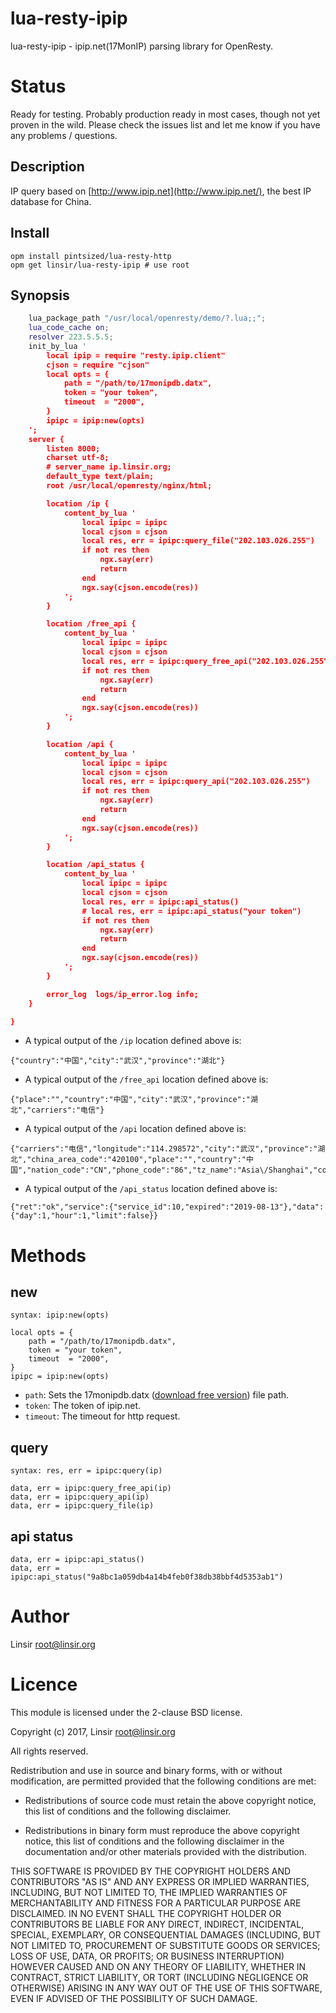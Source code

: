 # lua-resty-ipip

lua-resty-ipip - ipip.net(17MonIP) parsing library for OpenResty.

# Status

Ready for testing. Probably production ready in most cases, though not yet proven in the wild. Please check the issues list and let me know if you have any problems / questions.

## Description

IP query based on [http://www.ipip.net](http://www.ipip.net/), the best IP database for China.

## Install
    opm install pintsized/lua-resty-http
    opm get linsir/lua-resty-ipip # use root

## Synopsis

````lua
    lua_package_path "/usr/local/openresty/demo/?.lua;;";
    lua_code_cache on;
    resolver 223.5.5.5;
    init_by_lua '
        local ipip = require "resty.ipip.client"
        cjson = require "cjson"
        local opts = {
            path = "/path/to/17monipdb.datx",
            token = "your token",
            timeout  = "2000",
        }
        ipipc = ipip:new(opts)
    ';
    server {
        listen 8000;
        charset utf-8;
        # server_name ip.linsir.org;
        default_type text/plain;
        root /usr/local/openresty/nginx/html;

        location /ip {
            content_by_lua '
                local ipipc = ipipc
                local cjson = cjson
                local res, err = ipipc:query_file("202.103.026.255")
                if not res then
                    ngx.say(err)
                    return
                end
                ngx.say(cjson.encode(res))
            ';
        }

        location /free_api {
            content_by_lua '
                local ipipc = ipipc
                local cjson = cjson
                local res, err = ipipc:query_free_api("202.103.026.255")
                if not res then
                    ngx.say(err)
                    return
                end
                ngx.say(cjson.encode(res))
            ';
        }

        location /api {
            content_by_lua '
                local ipipc = ipipc
                local cjson = cjson
                local res, err = ipipc:query_api("202.103.026.255")
                if not res then
                    ngx.say(err)
                    return
                end
                ngx.say(cjson.encode(res))
            ';
        }

        location /api_status {
            content_by_lua '
                local ipipc = ipipc
                local cjson = cjson
                local res, err = ipipc:api_status()
                # local res, err = ipipc:api_status("your token")
                if not res then
                    ngx.say(err)
                    return
                end
                ngx.say(cjson.encode(res))
            ';
        }

        error_log  logs/ip_error.log info;
    }

}
````

- A typical output of the `/ip` location defined above is:

```
{"country":"中国","city":"武汉","province":"湖北"}
```

- A typical output of the `/free_api` location defined above is:

```
{"place":"","country":"中国","city":"武汉","province":"湖北","carriers":"电信"}
```

- A typical output of the `/api` location defined above is:

```
{"carriers":"电信","longitude":"114.298572","city":"武汉","province":"湖北","china_area_code":"420100","place":"","country":"中国","nation_code":"CN","phone_code":"86","tz_name":"Asia\/Shanghai","continents_code":"AP","latitude":"30.584355","tz_utc":"UTC+8"}
```

- A typical output of the `/api_status` location defined above is:

```
{"ret":"ok","service":{"service_id":10,"expired":"2019-08-13"},"data":{"day":1,"hour":1,"limit":false}}
```

# Methods

## new

`syntax: ipip:new(opts)`

```
local opts = {
    path = "/path/to/17monipdb.datx",
    token = "your token",
    timeout  = "2000",
}
ipipc = ipip:new(opts)

```


* `path`: Sets the 17monipdb.datx ([download free version](https://www.ipip.net/free_download/)) file path.
* `token`: The token of ipip.net.
* `timeout`: The timeout for http request.


## query

`syntax: res, err = ipipc:query(ip)`
```
data, err = ipipc:query_free_api(ip)
data, err = ipipc:query_api(ip)
data, err = ipipc:query_file(ip)

```

## api status

```
data, err = ipipc:api_status()
data, err = ipipc:api_status("9a8bc1a059db4a14b4feb0f38db38bbf4d5353ab1")
```

# Author

Linsir <root@linsir.org>

# Licence

This module is licensed under the 2-clause BSD license.

Copyright (c) 2017, Linsir <root@linsir.org>

All rights reserved.

Redistribution and use in source and binary forms, with or without modification, are permitted provided that the following conditions are met:

* Redistributions of source code must retain the above copyright notice, this list of conditions and the following disclaimer.

* Redistributions in binary form must reproduce the above copyright notice, this list of conditions and the following disclaimer in the documentation and/or other materials provided with the distribution.

THIS SOFTWARE IS PROVIDED BY THE COPYRIGHT HOLDERS AND CONTRIBUTORS "AS IS" AND ANY EXPRESS OR IMPLIED WARRANTIES, INCLUDING, BUT NOT LIMITED TO, THE IMPLIED WARRANTIES OF MERCHANTABILITY AND FITNESS FOR A PARTICULAR PURPOSE ARE DISCLAIMED. IN NO EVENT SHALL THE COPYRIGHT HOLDER OR CONTRIBUTORS BE LIABLE FOR ANY DIRECT, INDIRECT, INCIDENTAL, SPECIAL, EXEMPLARY, OR CONSEQUENTIAL DAMAGES (INCLUDING, BUT NOT LIMITED TO, PROCUREMENT OF SUBSTITUTE GOODS OR SERVICES; LOSS OF USE, DATA, OR PROFITS; OR BUSINESS INTERRUPTION) HOWEVER CAUSED AND ON ANY THEORY OF LIABILITY, WHETHER IN CONTRACT, STRICT LIABILITY, OR TORT (INCLUDING NEGLIGENCE OR OTHERWISE) ARISING IN ANY WAY OUT OF THE USE OF THIS SOFTWARE, EVEN IF ADVISED OF THE POSSIBILITY OF SUCH DAMAGE.
